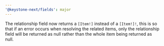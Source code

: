 ```yaml
---
'@keystone-next/fields': major
---
```


The relationship field now returns a `[Item!]` instead of a `[Item!]!`, this is so that if an error occurs when resolving the related items, only the relationship field will be returned as null rather than the whole item being returned as null.
